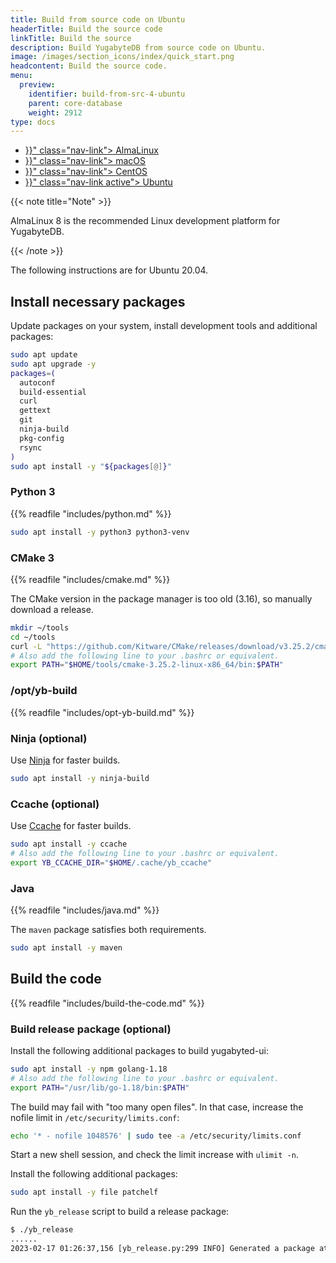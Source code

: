 ```yaml
---
title: Build from source code on Ubuntu
headerTitle: Build the source code
linkTitle: Build the source
description: Build YugabyteDB from source code on Ubuntu.
image: /images/section_icons/index/quick_start.png
headcontent: Build the source code.
menu:
  preview:
    identifier: build-from-src-4-ubuntu
    parent: core-database
    weight: 2912
type: docs
---
```


<ul class="nav nav-tabs-alt nav-tabs-yb">

  <li >
    <a href="{{< relref "./build-from-src-almalinux.md" >}}" class="nav-link">
      <i class="fa-brands fa-linux" aria-hidden="true"></i>
      AlmaLinux
    </a>
  </li>

  <li >
    <a href="{{< relref "./build-from-src-macos.md" >}}" class="nav-link">
      <i class="fa-brands fa-apple" aria-hidden="true"></i>
      macOS
    </a>
  </li>

  <li >
    <a href="{{< relref "./build-from-src-centos.md" >}}" class="nav-link">
      <i class="fa-brands fa-linux" aria-hidden="true"></i>
      CentOS
    </a>
  </li>

  <li >
    <a href="{{< relref "./build-from-src-ubuntu.md" >}}" class="nav-link active">
      <i class="fa-brands fa-linux" aria-hidden="true"></i>
      Ubuntu
    </a>
  </li>

</ul>

{{< note title="Note" >}}

AlmaLinux 8 is the recommended Linux development platform for YugabyteDB.

{{< /note >}}

The following instructions are for Ubuntu 20.04.

## Install necessary packages

Update packages on your system, install development tools and additional packages:

```sh
sudo apt update
sudo apt upgrade -y
packages=(
  autoconf
  build-essential
  curl
  gettext
  git
  ninja-build
  pkg-config
  rsync
)
sudo apt install -y "${packages[@]}"
```

### Python 3

{{% readfile "includes/python.md" %}}

```sh
sudo apt install -y python3 python3-venv
```

### CMake 3

{{% readfile "includes/cmake.md" %}}

The CMake version in the package manager is too old (3.16), so manually download a release.

```sh
mkdir ~/tools
cd ~/tools
curl -L "https://github.com/Kitware/CMake/releases/download/v3.25.2/cmake-3.25.2-linux-x86_64.tar.gz" | tar xz
# Also add the following line to your .bashrc or equivalent.
export PATH="$HOME/tools/cmake-3.25.2-linux-x86_64/bin:$PATH"
```

### /opt/yb-build

{{% readfile "includes/opt-yb-build.md" %}}

### Ninja (optional)

Use [Ninja][ninja] for faster builds.

```sh
sudo apt install -y ninja-build
```

[ninja]: https://ninja-build.org

### Ccache (optional)

Use [Ccache][ccache] for faster builds.

```sh
sudo apt install -y ccache
# Also add the following line to your .bashrc or equivalent.
export YB_CCACHE_DIR="$HOME/.cache/yb_ccache"
```

[ccache]: https://ccache.dev

### Java

{{% readfile "includes/java.md" %}}

The `maven` package satisfies both requirements.

```sh
sudo apt install -y maven
```

## Build the code

{{% readfile "includes/build-the-code.md" %}}

### Build release package (optional)

Install the following additional packages to build yugabyted-ui:

```sh
sudo apt install -y npm golang-1.18
# Also add the following line to your .bashrc or equivalent.
export PATH="/usr/lib/go-1.18/bin:$PATH"
```

The build may fail with "too many open files".
In that case, increase the nofile limit in `/etc/security/limits.conf`:

```sh
echo '* - nofile 1048576' | sudo tee -a /etc/security/limits.conf
```

Start a new shell session, and check the limit increase with `ulimit -n`.

Install the following additional packages:

```sh
sudo apt install -y file patchelf
```

Run the `yb_release` script to build a release package:

```output.sh
$ ./yb_release
......
2023-02-17 01:26:37,156 [yb_release.py:299 INFO] Generated a package at '/home/user/code/yugabyte-db/build/yugabyte-2.17.2.0-ede2a2619ea8470064a5a2c0d7fa510dbee3ce81-release-clang15-ubuntu20-x86_64.tar.gz'
```
